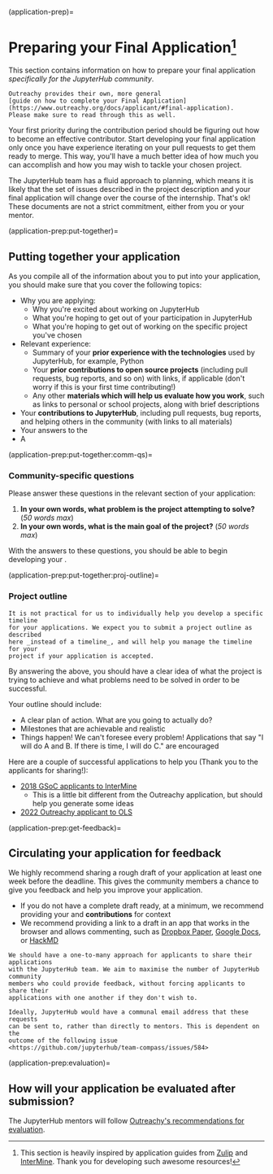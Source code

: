 (application-prep)=

# Preparing your Final Application[^1]

[^1]:
    This section is heavily inspired by application guides from
    [Zulip](https://zulip.readthedocs.io/en/latest/outreach/apply.html) and
    [InterMine](http://intermine.org/internships/guidance/students-applying-outreachy/).
    Thank you for developing such awesome resources!

This section contains information on how to prepare your final application
_specifically for the JupyterHub community_.

```{seealso}
Outreachy provides their own, more general
[guide on how to complete your Final Application](https://www.outreachy.org/docs/applicant/#final-application).
Please make sure to read through this as well.
```

Your first priority during the contribution period should be figuring out how
to become an effective contributor. Start developing your final application only
once you have experience iterating on your pull requests to get them ready to
merge. This way, you'll have a much better idea of how much you can accomplish
and how you may wish to tackle your chosen project.

The JupyterHub team has a fluid approach to planning, which means it is likely
that the set of issues described in the project description and your final
application will change over the course of the internship. That's ok! These
documents are not a strict commitment, either from you or your mentor.

(application-prep:put-together)=

## Putting together your application

As you compile all of the information about you to put into your application,
you should make sure that you cover the following topics:

- Why you are applying:
  - Why you're excited about working on JupyterHub
  - What you're hoping to get out of your participation in JupyterHub
  - What you're hoping to get out of working on the specific project you've chosen
- Relevant experience:
  - Summary of your **prior experience with the technologies** used by JupyterHub,
    for example, Python
  - Your **prior contributions to open source projects** (including pull requests,
    bug reports, and so on) with links, if applicable (don't worry if this is
    your first time contributing!)
  - Any other **materials which will help us evaluate how you work**, such as
    links to personal or school projects, along with brief descriptions
- Your **contributions to JupyterHub**, including pull requests, bug reports, and
  helping others in the community (with links to all materials)
- Your answers to the [](application-prep:put-together:comm-qs)
- A [](application-prep:put-together:proj-outline)

(application-prep:put-together:comm-qs)=

### Community-specific questions

Please answer these questions in the relevant section of your application:

1. **In your own words, what problem is the project attempting to solve?**
   (_50 words max_)
2. **In your own words, what is the main goal of the project?** (_50 words max_)

With the answers to these questions, you should be able to begin developing your
[](application-prep:put-together:proj-outline).

(application-prep:put-together:proj-outline)=

### Project outline

```{attention}
It is not practical for us to individually help you develop a specific timeline
for your applications. We expect you to submit a project outline as described
here _instead of a timeline_, and will help you manage the timeline for your
project if your application is accepted.
```

By answering the [](application-prep:put-together:comm-qs) above, you should
have a clear idea of what the project is trying to achieve and what problems
need to be solved in order to be successful.

Your outline should include:

- A clear plan of action. What are you going to actually do?
- Milestones that are achievable and realistic
- Things happen! We can't foresee every problem! Applications that say "I will
  do A and B. If there is time, I will do C." are encouraged

Here are a couple of successful applications to help you (Thank you to the applicants
for sharing!):

- [2018 GSoC applicants to InterMine](https://github.com/nupurgunwant/GSoC-Proposal)
  - This is a little bit different from the Outreachy application, but should
    help you generate some ideas
- [2022 Outreachy applicant to OLS](https://docs.google.com/document/d/1CBGxozCCEdysdO-WXkmJtXchOZ3QiTUM-9jMtxqNKSg/edit?usp=sharing)

(application-prep:get-feedback)=

## Circulating your application for feedback

We highly recommend sharing a rough draft of your application at least one week
before the deadline. This gives the community members a chance to give you
feedback and help you improve your application.

- If you do not have a complete draft ready, at a minimum, we recommend providing
  your **[](application-prep:put-together:proj-outline)** and **contributions**
  for context
- We recommend providing a link to a draft in an app that works in the browser
  and allows commenting, such as [Dropbox Paper](https://www.dropbox.com/paper/start),
  [Google Docs](https://www.google.co.uk/docs/about/), or [HackMD](https://hackmd.io)

```{admonition} TODO
We should have a one-to-many approach for applicants to share their applications
with the JupyterHub team. We aim to maximise the number of JupyterHub community
members who could provide feedback, without forcing applicants to share their
applications with one another if they don't wish to.

Ideally, JupyterHub would have a communal email address that these requests
can be sent to, rather than directly to mentors. This is dependent on the
outcome of the following issue
<https://github.com/jupyterhub/team-compass/issues/584>
```

(application-prep:evaluation)=

## How will your application be evaluated after submission?

The JupyterHub mentors will follow
[Outreachy's recommendations for evaluation](https://www.outreachy.org/docs/applicant/#contribution-evaluation).
